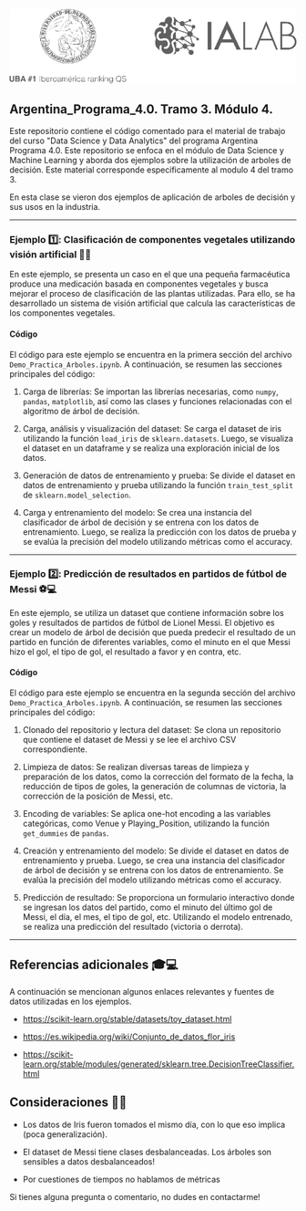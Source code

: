 <p align="center">
  <img src="assets/rotulo_IALAB.png" alt="rotulo">
</p>

## Argentina_Programa_4.0. Tramo 3. Módulo 4.

Este repositorio contiene el código comentado para el material de trabajo del curso "Data Science y Data Analytics" del programa Argentina Programa 4.0. Este repositorio se enfoca en el módulo de Data Science y Machine Learning y aborda dos ejemplos sobre la utilización de arboles de decisión. Este material corresponde especificamente al modulo 4 del tramo 3.

En esta clase se vieron dos ejemplos de aplicación de arboles de decisión y sus usos en la industria. 

---

### Ejemplo 1️⃣: Clasificación de componentes vegetales utilizando visión artificial 🌸📸

En este ejemplo, se presenta un caso en el que una pequeña farmacéutica produce una medicación basada en componentes vegetales y busca mejorar el proceso de clasificación de las plantas utilizadas. Para ello, se ha desarrollado un sistema de visión artificial que calcula las características de los componentes vegetales.

#### Código 

El código para este ejemplo se encuentra en la primera sección del archivo `Demo_Practica_Arboles.ipynb`. A continuación, se resumen las secciones principales del código:

1. Carga de librerías: Se importan las librerías necesarias, como `numpy`, `pandas`, `matplotlib`, así como las clases y funciones relacionadas con el algoritmo de árbol de decisión.

2. Carga, análisis y visualización del dataset: Se carga el dataset de iris utilizando la función `load_iris` de `sklearn.datasets`. Luego, se visualiza el dataset en un dataframe y se realiza una exploración inicial de los datos.

3. Generación de datos de entrenamiento y prueba: Se divide el dataset en datos de entrenamiento y prueba utilizando la función `train_test_split` de `sklearn.model_selection`.

4. Carga y entrenamiento del modelo: Se crea una instancia del clasificador de árbol de decisión y se entrena con los datos de entrenamiento. Luego, se realiza la predicción con los datos de prueba y se evalúa la precisión del modelo utilizando métricas como el accuracy.

---

### Ejemplo 2️⃣: Predicción de resultados en partidos de fútbol de Messi ⚽💻

En este ejemplo, se utiliza un dataset que contiene información sobre los goles y resultados de partidos de fútbol de Lionel Messi. El objetivo es crear un modelo de árbol de decisión que pueda predecir el resultado de un partido en función de diferentes variables, como el minuto en el que Messi hizo el gol, el tipo de gol, el resultado a favor y en contra, etc.

#### Código

El código para este ejemplo se encuentra en la segunda sección del archivo `Demo_Practica_Arboles.ipynb`. A continuación, se resumen las secciones principales del código:

1. Clonado del repositorio y lectura del dataset: Se clona un repositorio que contiene el dataset de Messi y se lee el archivo CSV correspondiente.

2. Limpieza de datos: Se realizan diversas tareas de limpieza y preparación de los datos, como la corrección del formato de la fecha, la reducción de tipos de goles, la generación de columnas de victoria, la corrección de la posición de Messi, etc.

3. Encoding de variables: Se aplica one-hot encoding a las variables categóricas, como Venue y Playing_Position, utilizando la función `get_dummies` de `pandas`.

4. Creación y entrenamiento del modelo: Se divide el dataset en datos de entrenamiento y prueba. Luego, se crea una instancia del clasificador de árbol de decisión y se entrena con los datos de entrenamiento. Se evalúa la precisión del modelo utilizando métricas como el accuracy.

5. Predicción de resultado: Se proporciona un formulario interactivo donde se ingresan los datos del partido, como el minuto del último gol de Messi, el día, el mes, el tipo de gol, etc. Utilizando el modelo entrenado, se realiza una predicción del resultado (victoria o derrota).

---

## Referencias adicionales 🎓💻

A continuación se mencionan algunos enlaces relevantes y fuentes de datos utilizadas en los ejemplos. 

- https://scikit-learn.org/stable/datasets/toy_dataset.html

- https://es.wikipedia.org/wiki/Conjunto_de_datos_flor_iris

- https://scikit-learn.org/stable/modules/generated/sklearn.tree.DecisionTreeClassifier.html

## Consideraciones 👀🧐

- Los datos de Iris fueron tomados el mismo día, con lo que eso implica (poca generalización).

- El dataset de Messi tiene clases desbalanceadas. Los árboles son sensibles a datos desbalanceados!

- Por cuestiones de tiempos no hablamos de métricas

Si tienes alguna pregunta o comentario, no dudes en contactarme!
